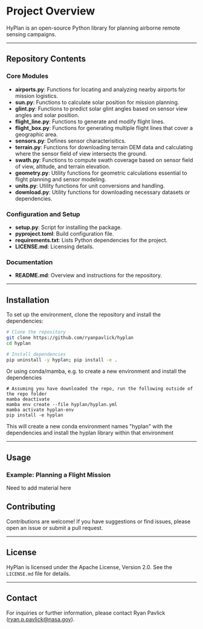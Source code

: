 # Project Overview

HyPlan is an open-source Python library for planning airborne remote sensing campaigns. 

---

## Repository Contents

### Core Modules

- **airports.py**: Functions for locating and analyzing nearby airports for mission logistics.
- **sun.py**: Functions to calculate solar position for mission planning.
- **glint.py**: Functions to predict solar glint angles based on sensor view angles and solar position.
- **flight_line.py**: Functions to generate and modify flight lines.
- **flight_box.py**: Functions for generating multiple flight lines that cover a geographic area.
- **sensors.py**: Defines sensor characterisitics.
- **terrain.py**: Functions for downloading terrain DEM data and calculating where the sensor field of view intersects the ground.
- **swath.py**: Functions to compute swath coverage based on sensor field of view, altitude, and terrain elevation.
- **geometry.py**: Utility functions for geometric calculations essential to flight planning and sensor modeling.
- **units.py**: Utility functions for unit conversions and handling.
- **download.py**: Utility functions for downloading necessary datasets or dependencies.


### Configuration and Setup

- **setup.py**: Script for installing the package.
- **pyproject.toml**: Build configuration file.
- **requirements.txt**: Lists Python dependencies for the project.
- **LICENSE.md**: Licensing details.

### Documentation

- **README.md**: Overview and instructions for the repository.

---

## Installation

To set up the environment, clone the repository and install the dependencies:

```bash
# Clone the repository
git clone https://github.com/ryanpavlick/hyplan
cd hyplan

# Install dependencies
pip uninstall -y hyplan; pip install -e .
```

Or using conda/mamba, e.g. to create a new environment and install the dependencies

```
# Assuming you have downloaded the repo, run the following outside of the repo folder
mamba deactivate
mamba env create --file hyplan/hyplan.yml
mamba activate hyplan-env
pip install -e hyplan
```
This will create a new conda environment names "hyplan" with the dependencies and install the hyplan library within that environment

---

## Usage

### Example: Planning a Flight Mission

Need to add material here

## Contributing

Contributions are welcome! If you have suggestions or find issues, please open an issue or submit a pull request.

---

## License

HyPlan is licensed under the Apache License, Version 2.0. See the `LICENSE.md` file for details.

---

## Contact

For inquiries or further information, please contact Ryan Pavlick (ryan.p.pavlick@nasa.gov).
